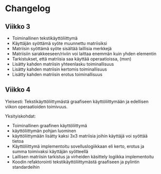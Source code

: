 # Changelog
## Viikko 3

- Toiminallinen tekstikäyttöliittymä
- Käyttäjän syöttämä syöte muunnettu matriisiksi
- Matriisin syöttämä syöte sisältää laillisia merkkejä
- Matriisiin sarakkeeseen/riviin voi laittaa enemmän kuin yhden elementin
- Tarkistukset, että matriisia saa käyttää operaatioissa, (mxn)
- Lisätty kahden matriisin yhteenlasku toiminallisuus
- Lisätty kahden matriisin kertomis toiminallisuus
- Lisätty kahden matriisin erotus toiminallisuus

## Viikko 4

Yleisesti: 
Tekstikäyttöliittymästä graafiseen käyttöliittymään ja edellisen viikon operaatioiden toimivuus.

Yksityiskohdat:
- Toiminallinen graafinen käyttöliittymä
- käyttöliittymän pohjan luominen
- käyttöliittymään lisätty kaksi 3x3  matriisia  joihin käyttäjä voi syöttää tietoa
- Käyttöliittymä implementoitu sovelluslogiikkaan eli kerto, erotus ja summa toimivaksi käyttäjän syötteellä
- Laillisen matriisin tarkistus ja virheiden käsittely logiikka implementoitu
- Koodin refaktorointi tekstikäyttöliittymästä graafiseen ja pylintin standardeihin


